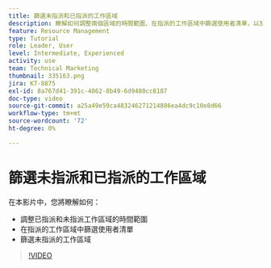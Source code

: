 ```yaml
---
title: 篩選未指派和已指派的工作區域
description: 瞭解如何調整兩個區域的時間範圍、在指派的工作區域中篩選使用者清單，以及篩選未指派的工作區域。
feature: Resource Management
type: Tutorial
role: Leader, User
level: Intermediate, Experienced
activity: use
team: Technical Marketing
thumbnail: 335163.png
jira: KT-8875
exl-id: 8a767d41-391c-4862-8b49-6d9480cc8187
doc-type: video
source-git-commit: a25a49e59ca483246271214886ea4dc9c10e8d66
workflow-type: tm+mt
source-wordcount: '72'
ht-degree: 0%

---
```


# 篩選未指派和已指派的工作區域

在本影片中，您將瞭解如何：

* 調整已指派和未指派工作區域的時間範圍
* 在指派的工作區域中篩選使用者清單
* 篩選未指派的工作區域

>[!VIDEO](https://video.tv.adobe.com/v/335163/?quality=12&learn=on)
